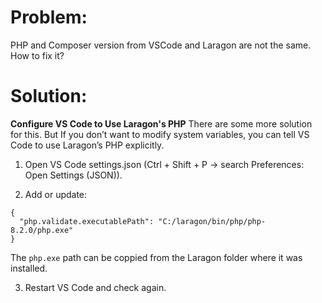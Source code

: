 # Problem:
PHP and Composer version from VSCode and Laragon are not the same. How to fix it?


# Solution:
**Configure VS Code to Use Laragon's PHP**
There are some more solution for this. But If you don’t want to modify system variables, you can tell VS Code to use Laragon’s PHP explicitly.

1. Open VS Code settings.json (Ctrl + Shift + P → search Preferences: Open Settings (JSON)).

2. Add or update:
```
{
  "php.validate.executablePath": "C:/laragon/bin/php/php-8.2.0/php.exe"
}
```
The ```php.exe``` path can be coppied from the Laragon folder where it was installed.

3. Restart VS Code and check again.
